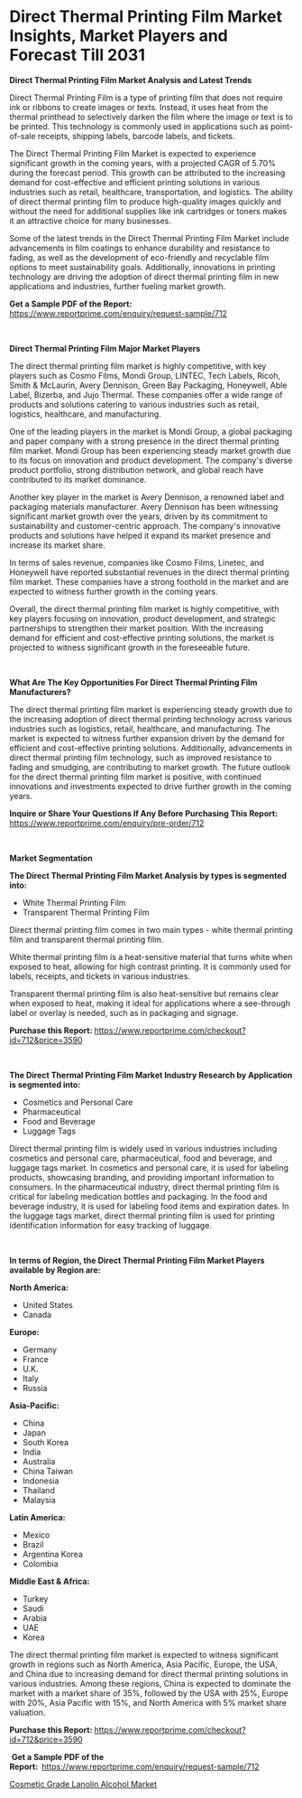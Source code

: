 <p><h1>Direct Thermal Printing Film Market Insights, Market Players and Forecast Till 2031</h1></p><p><strong>Direct Thermal Printing Film Market Analysis and Latest Trends</strong></p>
<p><p>Direct Thermal Printing Film is a type of printing film that does not require ink or ribbons to create images or texts. Instead, it uses heat from the thermal printhead to selectively darken the film where the image or text is to be printed. This technology is commonly used in applications such as point-of-sale receipts, shipping labels, barcode labels, and tickets.</p><p>The Direct Thermal Printing Film Market is expected to experience significant growth in the coming years, with a projected CAGR of 5.70% during the forecast period. This growth can be attributed to the increasing demand for cost-effective and efficient printing solutions in various industries such as retail, healthcare, transportation, and logistics. The ability of direct thermal printing film to produce high-quality images quickly and without the need for additional supplies like ink cartridges or toners makes it an attractive choice for many businesses.</p><p>Some of the latest trends in the Direct Thermal Printing Film Market include advancements in film coatings to enhance durability and resistance to fading, as well as the development of eco-friendly and recyclable film options to meet sustainability goals. Additionally, innovations in printing technology are driving the adoption of direct thermal printing film in new applications and industries, further fueling market growth.</p></p>
<p><strong>Get a Sample PDF of the Report:&nbsp;</strong> <a href="https://www.reportprime.com/enquiry/request-sample/712">https://www.reportprime.com/enquiry/request-sample/712</a></p>
<p>&nbsp;</p>
<p><strong>Direct Thermal Printing Film Major Market Players</strong></p>
<p><p>The direct thermal printing film market is highly competitive, with key players such as Cosmo Films, Mondi Group, LINTEC, Tech Labels, Ricoh, Smith & McLaurin, Avery Dennison, Green Bay Packaging, Honeywell, Able Label, Bizerba, and Jujo Thermal. These companies offer a wide range of products and solutions catering to various industries such as retail, logistics, healthcare, and manufacturing.</p><p>One of the leading players in the market is Mondi Group, a global packaging and paper company with a strong presence in the direct thermal printing film market. Mondi Group has been experiencing steady market growth due to its focus on innovation and product development. The company's diverse product portfolio, strong distribution network, and global reach have contributed to its market dominance.</p><p>Another key player in the market is Avery Dennison, a renowned label and packaging materials manufacturer. Avery Dennison has been witnessing significant market growth over the years, driven by its commitment to sustainability and customer-centric approach. The company's innovative products and solutions have helped it expand its market presence and increase its market share.</p><p>In terms of sales revenue, companies like Cosmo Films, Linetec, and Honeywell have reported substantial revenues in the direct thermal printing film market. These companies have a strong foothold in the market and are expected to witness further growth in the coming years.</p><p>Overall, the direct thermal printing film market is highly competitive, with key players focusing on innovation, product development, and strategic partnerships to strengthen their market position. With the increasing demand for efficient and cost-effective printing solutions, the market is projected to witness significant growth in the foreseeable future.</p></p>
<p>&nbsp;</p>
<p><strong>What Are The Key Opportunities For Direct Thermal Printing Film Manufacturers?</strong></p>
<p><p>The direct thermal printing film market is experiencing steady growth due to the increasing adoption of direct thermal printing technology across various industries such as logistics, retail, healthcare, and manufacturing. The market is expected to witness further expansion driven by the demand for efficient and cost-effective printing solutions. Additionally, advancements in direct thermal printing film technology, such as improved resistance to fading and smudging, are contributing to market growth. The future outlook for the direct thermal printing film market is positive, with continued innovations and investments expected to drive further growth in the coming years.</p></p>
<p><strong>Inquire or Share Your Questions If Any Before Purchasing This Report:</strong> <a href="https://www.reportprime.com/enquiry/pre-order/712">https://www.reportprime.com/enquiry/pre-order/712</a></p>
<p>&nbsp;</p>
<p><strong>Market Segmentation</strong></p>
<p><strong>The Direct Thermal Printing Film Market Analysis by types is segmented into:</strong></p>
<p><ul><li>White Thermal Printing Film</li><li>Transparent Thermal Printing Film</li></ul></p>
<p><p>Direct thermal printing film comes in two main types - white thermal printing film and transparent thermal printing film. </p><p>White thermal printing film is a heat-sensitive material that turns white when exposed to heat, allowing for high contrast printing. It is commonly used for labels, receipts, and tickets in various industries.</p><p>Transparent thermal printing film is also heat-sensitive but remains clear when exposed to heat, making it ideal for applications where a see-through label or overlay is needed, such as in packaging and signage.</p></p>
<p><strong>Purchase this Report:&nbsp;</strong><a href="https://www.reportprime.com/checkout?id=712&price=3590">https://www.reportprime.com/checkout?id=712&price=3590</a></p>
<p>&nbsp;</p>
<p><strong>The Direct Thermal Printing Film Market Industry Research by Application is segmented into:</strong></p>
<p><ul><li>Cosmetics and Personal Care</li><li>Pharmaceutical</li><li>Food and Beverage</li><li>Luggage Tags</li></ul></p>
<p><p>Direct thermal printing film is widely used in various industries including cosmetics and personal care, pharmaceutical, food and beverage, and luggage tags market. In cosmetics and personal care, it is used for labeling products, showcasing branding, and providing important information to consumers. In the pharmaceutical industry, direct thermal printing film is critical for labeling medication bottles and packaging. In the food and beverage industry, it is used for labeling food items and expiration dates. In the luggage tags market, direct thermal printing film is used for printing identification information for easy tracking of luggage.</p></p>
<p>&nbsp;</p>
<p><strong>In terms of Region, the Direct Thermal Printing Film Market Players available by Region are:</strong></p>
<p>
    <p> <strong> North America: </strong>
        <ul>
            <li>United States</li>
            <li>Canada</li>
        </ul>
        </p> 
    <p> <strong> Europe: </strong>
        <ul>
            <li>Germany</li>
            <li>France</li>
            <li>U.K.</li>
            <li>Italy</li>
            <li>Russia</li>
        </ul>
        </p> 
    <p> <strong> Asia-Pacific: </strong>
        <ul>
            <li>China</li>
            <li>Japan</li>
            <li>South Korea</li>
            <li>India</li>
            <li>Australia</li>
            <li>China Taiwan</li>
            <li>Indonesia</li>
            <li>Thailand</li>
            <li>Malaysia</li>
        </ul>
        </p> 
    <p> <strong> Latin America: </strong>
        <ul>
            <li>Mexico</li>
            <li>Brazil</li>
            <li>Argentina Korea</li>
            <li>Colombia</li>
        </ul>
        </p> 
    <p> <strong> Middle East & Africa: </strong>
        <ul>
            <li>Turkey</li>
            <li>Saudi</li>
            <li>Arabia</li>
            <li>UAE</li>
            <li>Korea</li>
        </ul>
    </p>
    </p>
<p><p>The direct thermal printing film market is expected to witness significant growth in regions such as North America, Asia Pacific, Europe, the USA, and China due to increasing demand for direct thermal printing solutions in various industries. Among these regions, China is expected to dominate the market with a market share of 35%, followed by the USA with 25%, Europe with 20%, Asia Pacific with 15%, and North America with 5% market share valuation.</p></p>
<p><strong>Purchase this Report: </strong><a href="https://www.reportprime.com/checkout?id=712&price=3590">https://www.reportprime.com/checkout?id=712&price=3590</a></p>
<p>&nbsp;<strong>Get a Sample PDF of the Report:&nbsp;&nbsp;</strong><a href="https://www.reportprime.com/enquiry/request-sample/712">https://www.reportprime.com/enquiry/request-sample/712</a></p>
<p><strong></strong></p>
<p><p><a href="https://github.com/JameTravis/Market-Research-Report-List-4/blob/main/cosmetic-grade-lanolin-alcohol-market.md">Cosmetic Grade Lanolin Alcohol Market</a></p></p>